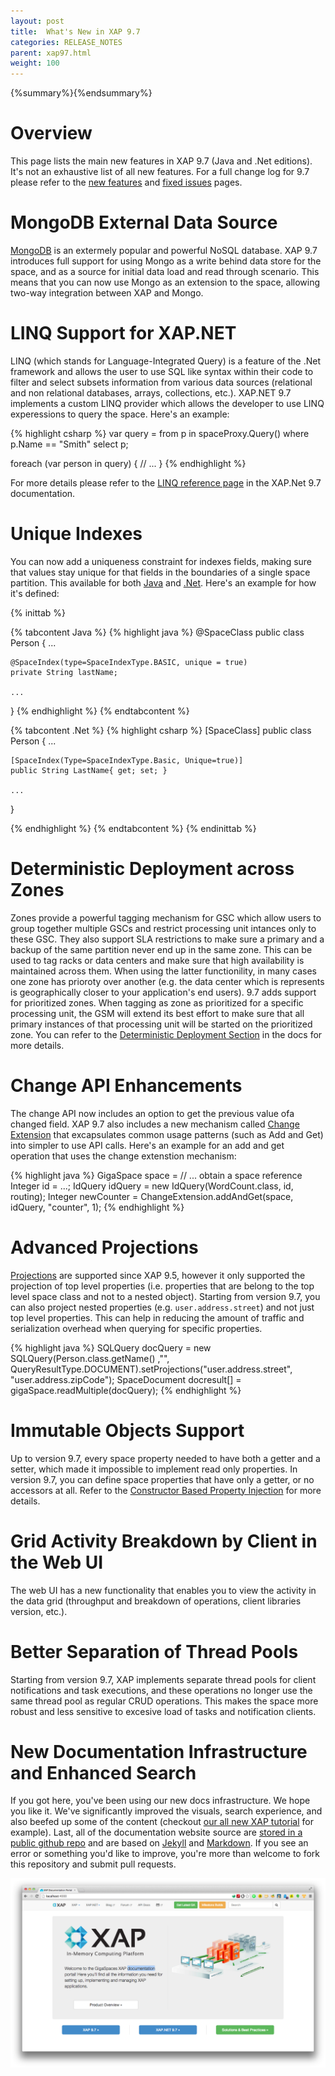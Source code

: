 ```yaml
---
layout: post
title:  What's New in XAP 9.7
categories: RELEASE_NOTES
parent: xap97.html
weight: 100
---
```


{%summary%}{%endsummary%}

# Overview

This page lists the main new features in XAP 9.7 (Java and .Net editions). It's not an exhaustive list of all new features. For a full change log for 9.7 please refer to the [new features](97new-features.html) and [fixed issues](97new-features.html) pages. 

# MongoDB External Data Source

[MongoDB](http://www.mongodb.org) is an extermely popular and powerful NoSQL database. XAP 9.7 introduces full support for using Mongo as a write behind data store for the space, and as a source for initial data load and read through scenario. This means that you can now use Mongo as an extension to the space, allowing two-way integration between XAP and Mongo. 

# LINQ Support for XAP.NET 

LINQ (which stands for Language-Integrated Query) is a feature of the .Net framework and allows the user to use SQL like syntax within their code to filter and select subsets information from various data sources (relational and non relational databases, arrays, collections, etc.). XAP.NET 9.7 implements a custom LINQ provider which allows the developer to use LINQ experessions to query the space. Here's an example: 

{% highlight csharp %}
var query = from p in spaceProxy.Query<Person>() 
            where p.Name == "Smith" 
            select p; 

foreach (var person in query) 
{ 
    // ... 
} 
{% endhighlight %}

For more details please refer to the [LINQ reference page](/xap97net/linq.html) in the XAP.Net 9.7 documentation. 

# Unique Indexes 

You can now add a uniqueness constraint for indexes fields, making sure that values stay unique for that fields in the boundaries of a single space partition. This available for both [Java](/xap97/indexing-unique.html) and [.Net](/xap97net/indexing-unique.html). Here's an example for how it's defined: 

{% inittab %}

{% tabcontent Java %}
{% highlight java %}
@SpaceClass
public class Person
{
    ...

    @SpaceIndex(type=SpaceIndexType.BASIC, unique = true)
    private String lastName;

    ...
}
{% endhighlight %}
{% endtabcontent %}

{% tabcontent .Net %}
{% highlight csharp %}
[SpaceClass]
public class Person
{
    ...

    [SpaceIndex(Type=SpaceIndexType.Basic, Unique=true)]
    public String LastName{ get; set; }

    ...
}

{% endhighlight %}
{% endtabcontent %}
{% endinittab %}

# Deterministic Deployment across Zones 

Zones provide a powerful tagging mechanism for GSC which allow users to group together multiple GSCs and restrict processing unit intances only to these GSC. They also support SLA restrictions to make sure a primary and a backup of the same partition never end up in the same zone. This can be used to tag racks or data centers and make sure that high availability is maintained across them. When using the latter functionility, in many cases one zone has prioroty over another (e.g. the data center which is represents is geographically closer to your application's end users). 9.7 adds support for prioritized zones. When tagging as zone as prioritized for a specific processing unit, the GSM will extend its best effort to make sure that all primary instances of that processing unit will be started on the prioritized zone. You can refer to the [Deterministic Deployment Section](/xap97/configuring-the-processing-unit-sla.html#deterministic-deployment) in the docs for more details. 

# Change API Enhancements
The change API now includes an option to get the previous value ofa changed field. XAP 9.7 also includes a new mechanism called [Change Extension](/xap97/change-extension.html) that excapsulates common usage patterns (such as Add and Get) into simpler to use API calls. Here's an example for an add and get operation that uses the change extenstion mechanism:

{% highlight java %}
GigaSpace space = // ... obtain a space reference
Integer id = ...;
IdQuery<WordCount> idQuery = new IdQuery<WordCount>(WordCount.class, id, routing);
Integer newCounter = ChangeExtension.addAndGet(space, idQuery, "counter", 1);
{% endhighlight %}

# Advanced Projections 

[Projections](/xap97/getting-partial-results-using-projection-api.html) are supported since XAP 9.5, however it only supported the projection of top level properties (i.e. properties that are belong to the top level space class and not to a nested object). Starting from version 9.7, you can also project nested properties (e.g. `user.address.street`) and not just top level properties. This can help in reducing the amount of traffic and serialization overhead when querying for specific properties. 

{% highlight java %}
SQLQuery<SpaceDocument> docQuery = new SQLQuery<SpaceDocument>(Person.class.getName() ,"",
	QueryResultType.DOCUMENT).setProjections("user.address.street", "user.address.zipCode");
SpaceDocument docresult[] = gigaSpace.readMultiple(docQuery);
{% endhighlight %}

# Immutable Objects Support

Up to version 9.7, every space property needed to have both a getter and a setter, which made it impossible to implement read only properties. In version 9.7, you can define space properties that have only a getter, or no accessors at all. Refer to the [Constructor Based Property Injection](/xap97/pojo-metadata.html#SpaceClassConstructor) for more details.  	

# Grid Activity Breakdown by Client in the Web UI

The web UI has a new functionality that enables you to view the activity in the data grid (throughput and breakdown of operations, client libraries version, etc.).

# Better Separation of Thread Pools 

Starting from version 9.7, XAP implements separate thread pools for client notifications and task executions, and these operations no longer use the same thread pool as regular CRUD operations. This makes the space more robust and less sensitive to excesive load of tasks and notification clients. 

# New Documentation Infrastructure and Enhanced Search 

If you got here, you've been using our new docs infrastructure. We hope you like it. We've significantly improved the visuals, search experience, and also beefed up some of the content (checkout [our all new XAP tutorial](/tutorials/java-home.html) for example). Last, all of the documentation website source are [stored in a public github repo](http://github.com/gigaspaces/gigaspaces-wiki-jekyll) and are based on [Jekyll](http://jekyllrb.com) and [Markdown](http://daringfireball.net/projects/markdown/). If you see an error or something you'd like to improve, you're more than welcome to fork this repository and submit pull requests. 

![New Docs](/attachment_files/new-docs.png)




